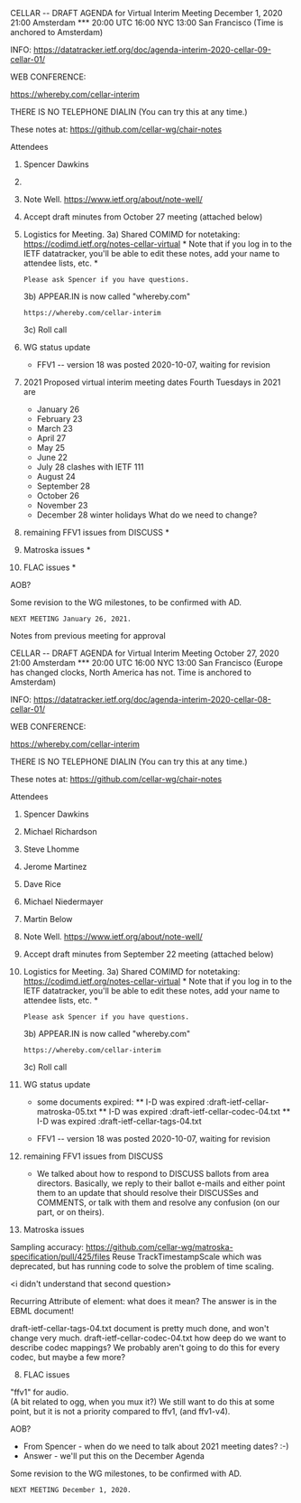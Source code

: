 CELLAR -- DRAFT AGENDA for Virtual Interim Meeting
December 1, 2020     21:00 Amsterdam  ***
                       20:00 UTC
                       16:00 NYC
                       13:00 San Francisco
(Time is anchored to Amsterdam)

INFO:
   https://datatracker.ietf.org/doc/agenda-interim-2020-cellar-09-cellar-01/

WEB CONFERENCE:

   https://whereby.com/cellar-interim

   THERE IS NO TELEPHONE DIALIN (You can try this at any time.)

   These notes at: https://github.com/cellar-wg/chair-notes
   
   Attendees
1. Spencer Dawkins
2. 

1. Note Well.  https://www.ietf.org/about/note-well/
2. Accept draft minutes from October 27 meeting (attached below)

3. Logistics for Meeting.
   3a) Shared COMIMD for notetaking:
       https://codimd.ietf.org/notes-cellar-virtual
       * Note that if you log in to the IETF datatracker, you'll 
       be able to edit these notes, add your name to attendee 
       lists, etc. *
       
       Please ask Spencer if you have questions.

   3b) APPEAR.IN is now called "whereby.com"

       https://whereby.com/cellar-interim

   3c) Roll call

4. WG status update

   * FFV1 -- version 18 was posted 2020-10-07, waiting for revision

5. 2021 Proposed virtual interim meeting dates
   Fourth Tuesdays in 2021 are
   * January 26
   * February 23
   * March 23
   * April 27
   * May 25
   * June 22
   * July 28 clashes with IETF 111
   * August 24
   * September 28
   * October 26
   * November 23
   * December 28 winter holidays
   What do we need to change?

6. remaining FFV1 issues from DISCUSS
   * 

7. Matroska issues
   * 

8. FLAC issues
   * 


AOB?

Some revision to the WG milestones, to be confirmed with AD.

    NEXT MEETING January 26, 2021.

Notes from previous meeting for approval

CELLAR -- DRAFT AGENDA for Virtual Interim Meeting
October 27, 2020     21:00 Amsterdam  ***
                       20:00 UTC
                       16:00 NYC
                       13:00 San Francisco
(Europe has changed clocks, North America has not. Time is anchored to Amsterdam)

INFO:
   https://datatracker.ietf.org/doc/agenda-interim-2020-cellar-08-cellar-01/

WEB CONFERENCE:

   https://whereby.com/cellar-interim

   THERE IS NO TELEPHONE DIALIN (You can try this at any time.)

   These notes at: https://github.com/cellar-wg/chair-notes
   
   Attendees
1. Spencer Dawkins
2. Michael Richardson
3. Steve Lhomme
4. Jerome Martinez
5. Dave Rice
6. Michael Niedermayer
7. Martin Below

1. Note Well.  https://www.ietf.org/about/note-well/
2. Accept draft minutes from September 22 meeting (attached below)

3. Logistics for Meeting.
   3a) Shared COMIMD for notetaking:
       https://codimd.ietf.org/notes-cellar-virtual
       * Note that if you log in to the IETF datatracker, you'll 
       be able to edit these notes, add your name to attendee 
       lists, etc. *
       
       Please ask Spencer if you have questions.

   3b) APPEAR.IN is now called "whereby.com"

       https://whereby.com/cellar-interim

   3c) Roll call

4. WG status update
   * some documents expired:
   ** I-D was expired :draft-ietf-cellar-matroska-05.txt
   ** I-D was expired :draft-ietf-cellar-codec-04.txt
   ** I-D was expired :draft-ietf-cellar-tags-04.txt

   * FFV1 -- version 18 was posted 2020-10-07, waiting for revision


5. remaining FFV1 issues from DISCUSS
   * We talked about how to respond to DISCUSS ballots from area directors. Basically, we reply to their ballot e-mails and either point them to an update that should resolve their DISCUSSes and COMMENTS, or talk with them and resolve any confusion (on our part, or on theirs). 

6. Matroska issues
 
Sampling accuracy:
https://github.com/cellar-wg/matroska-specification/pull/425/files
Reuse TrackTimestampScale which was deprecated, but has running code to solve the problem of time scaling.

<i didn't understand that second question>

Recurring Attribute of element:   what does it mean?
The answer is in the EBML document!

draft-ietf-cellar-tags-04.txt document is pretty much done, and won't change very much.
draft-ietf-cellar-codec-04.txt how deep do we want to describe codec mappings?  We probably aren't going to do this for every codec, but maybe a few more?

8. FLAC issues

"ffv1" for audio.  
(A bit related to ogg, when you mux it?)
We still want to do this at some point, but it is not a priority compared to ffv1, (and ffv1-v4).

AOB?

- From Spencer - when do we need to talk about 2021 meeting dates? :-)
- Answer - we'll put this on the December Agenda

Some revision to the WG milestones, to be confirmed with AD.

    NEXT MEETING December 1, 2020.